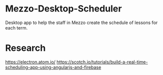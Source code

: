 # Mezzo-Desktop-Scheduler
Desktop app to help the staff in Mezzo create the schedule of lessons for each term.

# Research
https://electron.atom.io/
https://scotch.io/tutorials/build-a-real-time-scheduling-app-using-angularjs-and-firebase
